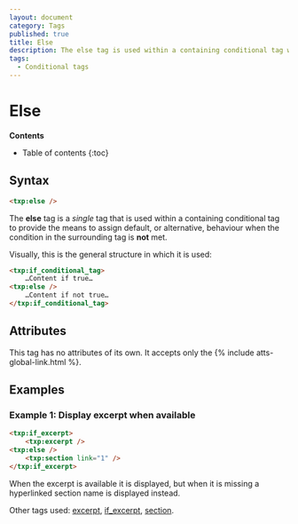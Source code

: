 ```yaml
---
layout: document
category: Tags
published: true
title: Else
description: The else tag is used within a containing conditional tag when the condition in the surrounding tag is not met.
tags:
  - Conditional tags
---
```


# Else

**Contents**

* Table of contents
{:toc}

## Syntax

~~~ html
<txp:else />
~~~

The **else** tag is a *single* tag that is used within a containing conditional tag to provide the means to assign default, or alternative, behaviour when the condition in the surrounding tag is **not** met.

Visually, this is the general structure in which it is used:

~~~ html
<txp:if_conditional_tag>
    …Content if true…
<txp:else />
    …Content if not true…
</txp:if_conditional_tag>
~~~

## Attributes

This tag has no attributes of its own. It accepts only the {% include atts-global-link.html %}.

## Examples

### Example 1: Display excerpt when available

~~~ html
<txp:if_excerpt>
    <txp:excerpt />
<txp:else />
    <txp:section link="1" />
</txp:if_excerpt>
~~~

When the excerpt is available it is displayed, but when it is missing a hyperlinked section name is displayed instead.

Other tags used: [excerpt](/tags/excerpt), [if_excerpt](/tags/if_excerpt), [section](/tags/section).
